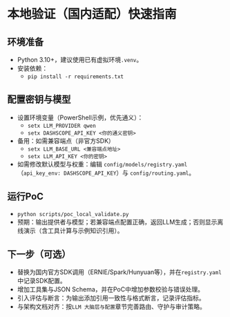 # 本地验证（国内适配）快速指南

## 环境准备
- Python 3.10+，建议使用已有虚拟环境`.venv`。
- 安装依赖：
  - `pip install -r requirements.txt`

## 配置密钥与模型
- 设置环境变量（PowerShell示例，优先通义）：
  - `setx LLM_PROVIDER qwen`
  - `setx DASHSCOPE_API_KEY <你的通义密钥>`
- 备用：如需兼容端点（非官方SDK）
  - `setx LLM_BASE_URL <兼容端点地址>`
  - `setx LLM_API_KEY <你的密钥>`
- 如需修改默认模型与权重：编辑 `config/models/registry.yaml`（`api_key_env: DASHSCOPE_API_KEY`）与 `config/routing.yaml`。

## 运行PoC
- `python scripts/poc_local_validate.py`
- 预期：输出提供者与模型；若兼容端点配置正确，返回LLM生成；否则显示离线演示（含工具计算与示例知识引用）。

## 下一步（可选）
- 替换为国内官方SDK调用（ERNIE/Spark/Hunyuan等），并在`registry.yaml`中记录SDK配置。
- 增加工具集与JSON Schema，并在PoC中增加参数校验与错误处理。
- 引入评估与断言：为输出添加引用一致性与格式断言，记录评估指标。
- 与架构文档对齐：按`LLM 大脑层与配置`章节完善路由、守护与审计策略。

